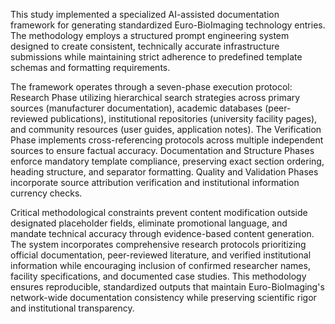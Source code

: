 This study implemented a specialized AI-assisted documentation framework for generating standardized Euro-BioImaging technology entries. The methodology employs a structured prompt engineering system designed to create consistent, technically accurate infrastructure submissions while maintaining strict adherence to predefined template schemas and formatting requirements.



The framework operates through a seven-phase execution protocol: Research Phase utilizing hierarchical search strategies across primary sources (manufacturer documentation), academic databases (peer-reviewed publications), institutional repositories (university facility pages), and community resources (user guides, application notes). The Verification Phase implements cross-referencing protocols across multiple independent sources to ensure factual accuracy. Documentation and Structure Phases enforce mandatory template compliance, preserving exact section ordering, heading structure, and separator formatting. Quality and Validation Phases incorporate source attribution verification and institutional information currency checks.



Critical methodological constraints prevent content modification outside designated placeholder fields, eliminate promotional language, and mandate technical accuracy through evidence-based content generation. The system incorporates comprehensive research protocols prioritizing official documentation, peer-reviewed literature, and verified institutional information while encouraging inclusion of confirmed researcher names, facility specifications, and documented case studies. This methodology ensures reproducible, standardized outputs that maintain Euro-BioImaging's network-wide documentation consistency while preserving scientific rigor and institutional transparency.





